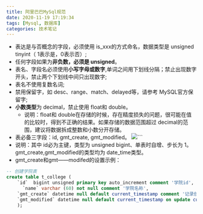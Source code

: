 ```yaml
---
title: 阿里巴巴MySql规范
date: 2020-11-19 17:19:34
tags: [Mysql, 数据库]
categories: 技术笔记
---
```


* 表达是与否概念的字段，必须使用 is_xxx的方式命名，数据类型是 unsigned tinyint（ 1表示是，0表示否）;
* 任何字段如果为**非负数，必须是 unsigned**。
* 表名、字段名必须使用**小写字母或数字**,单词之间用下划线分隔；禁止出现数字开头，禁止两个下划线中间只出现数字;
* 表名不使用复数名词;
* 禁用保留字，如 desc、range、match、delayed等，请参考 MySQL官方保留字;
* **小数类型**为 decimal，禁止使用 float和 double。
  * 说明：float和 double在存储的时候，存在精度损失的问题，很可能在值的比较时，得到不正确的结果。如果存储的数据范围超过 decimal的范围，建议将数据拆成整数和小数分开存储。
* 表必备三字段：id, gmt_create, gmt_modified。
  ![](https://zjpicture.oss-cn-beijing.aliyuncs.com/giteePic/picgo-master/img/20201123111656.png)```
 * 说明：其中 id必为主键，类型为 unsigned bigint、单表时自增、步长为 1。gmt_create,gmt_modified的类型均为 date_time类型。
* gmt_create和gmt——modifed的设置示例：
```sql
-- 创建学院表
create table t_college (
    `id`  bigint unsigned primary key auto_increment comment '学院id', 
	  `name` varchar (60) not null comment '学院名称', 
    `gmt_create` datetime null default current_timestamp comment '记录创建时间', 
    `gmt_modified` datetime null default current_timestamp on update current_timestamp comment '记录最近修改时间' 
    ); 
``` 